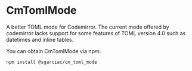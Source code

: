 # CmTomlMode

A better TOML mode for Codemirror. The current mode offered by codemirror lacks
support for some features of TOML version 4.0 such as datetimes and inline
tables.

You can obtain CmTomlMode via npm:

```bash
npm install @sgarciac/cm_toml_mode
```



